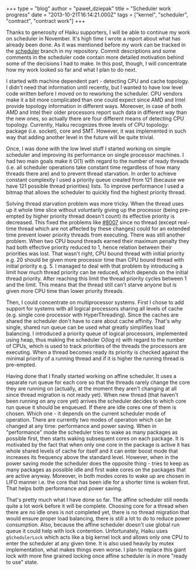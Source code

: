 +++
type = "blog"
author = "paweł_dziepak"
title = "Scheduler work progress"
date = "2013-10-21T16:14:21.000Z"
tags = ["kernel", "scheduler", "contract", "contract work"]
+++

Thanks to generosity of Haiku supporters, I will be able to continue my work on scheduler in November. It's high time I wrote a report about what has already been done. As it was mentioned before my work can be tracked in the <a href="https://github.com/pdziepak/Haiku/tree/scheduler">scheduler</a> branch in my repository. Commit descriptions and some comments in the scheduler code contain more detailed motivation behind some of the decisions I had to make. In this post, though, I will concentrate how my work looked so far and what I plan to do next.
<!--more-->
I started with machine dependent part - detecting CPU and cache topology. I didn't need that information until recently, but I wanted to have low level code written before I moved on to reworking the scheduler. CPU vendors make it a bit more complicated than one could expect since AMD and Intel provide topology information in different ways. Moreover, in case of both AMD and Intel their older processors report such data in different way than the new ones, so actually there are four different means of detecting CPU topology. Currently, Haiku recognizes three levels of CPU topology: package (i.e. socket), core and SMT. However, it was implemented in such way that adding another level in the future will be quite trivial.

Once, I was done with the low level stuff I started working on simple scheduler and improving its performance on single processor machines. I had two main goals make it O(1) with regard to the number of ready threads (i.e. all scheduler operations take constant time regardless of how many threads there are) and to prevent thread starvation. In order to achieve constant complexity I used a priority queue created from 121 (because we have 121 possible thread priorities) lists. To improve performance I used a bitmap that allows the scheduler to quickly find the highest priority thread.

Solving thread starvation problem was more tricky. When the thread uses up it whole time slice without voluntarily giving up the processor (being pre-empted by higher priority thread doesn't count) its effective priority is decreased. This fixed the problems like <a href="https://dev.haiku-os.org/ticket/8007">#8007</a> since no thread (except real-time thread which are not affected by these changes) could for an extended time prevent lower priority threads from executing. There was still another problem. When two CPU bound threads earned their maximum penalty they had both effective priority reduced to 1, hence relation between their priorities was lost. That wasn't right,  CPU bound thread with initial priority e.g. 20 should be given more processor time than CPU bound thread with initial priority e.g. 5. I managed to deal with that problem by introducing a limit how much thread priority can be reduced, which depends on the initial thread priority. After reaching this limit the thread priority cycles between 1 and the limit. This means that the thread still can't starve anyone but is given more CPU time than lower priority threads.

Then, I could concentrate on multiprocessor systems. First I chose to add support for systems with all logical processors sharing all levels of cache (e.g. single core processor with HyperThreading). Since the caches are shared the scheduler don't have to care about cache affinity. That's why single, shared run queue can be used what greatly simplifies load balancing. I introduced a priority queue of logical processors, implemented using heap, thus making the scheduler O(log n) with regard to the number of CPUs, which is used to track priorities of the threads the processors are executing. When a thread becomes ready its priority is checked against the minimal priority of a running thread and if it is higher the running thread is pre-empted.

Having done that I finally started working on affine scheduler. It uses a separate run queue for each core so that the threads rarely change the core they are running on (actually, at the moment they aren't changing at all since thread migration is not ready yet).  When new thread (that haven't been running on any core yet) arrives the scheduler decides to which core run queue it should be enqueued. If there are idle cores one of them is chosen. Which one - it depends on the current scheduler mode of operation. There are currently two modes of operation which can be changed at any time: performance and power saving. When in "performance" mode the scheduler tries to wake as many packages as possible first, then starts waking subsequent cores on each package. It is motivated by the fact that when only one core in the package is active it has whole shared levels of cache for itself and it can enter boost mode that increases its frequency above the standard level. However, when in the power saving mode the scheduler does the opposite thing - tries to keep as many packages as possible idle and first wake cores on the packages that are active anyway. Moreover, in both modes cores to wake up are chosen in LIFO manner i.e. the core that has been idle for a shorter time is woken first. That helps both performance and power saving.

That's pretty much what I have done so far. The affine scheduler still needs quite a lot work before it will be complete. Choosing core for a thread when there are no idle ones is not completed yet, there is no thread migration that would ensure proper load balancing, there is still a lot to do to reduce power consumption. Also, because the affine scheduler doesn't use global run queue it could help with lock contention. Unfortunately, Haiku uses <code>gSchedulerLock</code> which acts like a big kernel lock and allows only one CPU to enter the scheduler at any given time. It is also used heavily by mutex implementation, what makes things even worse. I plan to replace this giant lock with more fine grained locking once affine scheduler is in more "ready to use" state.